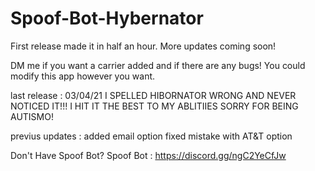 # Spoof-Bot-Hybernator
First release made it in half an hour. More updates coming soon!

DM me if you want a carrier added and if there are any bugs! You could modify this app however you want.

last release : 03/04/21
I SPELLED HIBORNATOR WRONG AND NEVER NOTICED IT!!! I HIT IT THE BEST TO MY ABLITIIES SORRY FOR BEING AUTISMO!

previus updates : 
added email option
fixed mistake with AT&T option

Don't Have Spoof Bot?
Spoof Bot : https://discord.gg/ngC2YeCfJw
